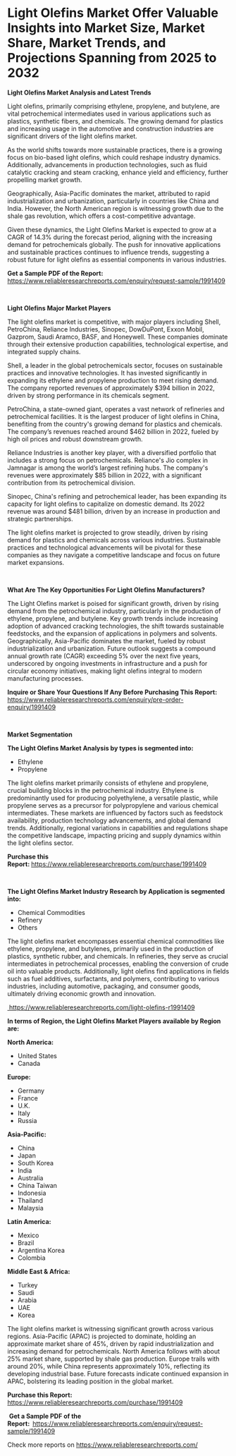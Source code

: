<p><h1>Light Olefins Market Offer Valuable Insights into Market Size, Market Share, Market Trends, and Projections Spanning from 2025 to 2032</h1></p><p><strong>Light Olefins Market Analysis and Latest Trends</strong></p>
<p><p>Light olefins, primarily comprising ethylene, propylene, and butylene, are vital petrochemical intermediates used in various applications such as plastics, synthetic fibers, and chemicals. The growing demand for plastics and increasing usage in the automotive and construction industries are significant drivers of the light olefins market. </p><p>As the world shifts towards more sustainable practices, there is a growing focus on bio-based light olefins, which could reshape industry dynamics. Additionally, advancements in production technologies, such as fluid catalytic cracking and steam cracking, enhance yield and efficiency, further propelling market growth.</p><p>Geographically, Asia-Pacific dominates the market, attributed to rapid industrialization and urbanization, particularly in countries like China and India. However, the North American region is witnessing growth due to the shale gas revolution, which offers a cost-competitive advantage.</p><p>Given these dynamics, the Light Olefins Market is expected to grow at a CAGR of 14.3% during the forecast period, aligning with the increasing demand for petrochemicals globally. The push for innovative applications and sustainable practices continues to influence trends, suggesting a robust future for light olefins as essential components in various industries.</p></p>
<p><strong>Get a Sample PDF of the Report:&nbsp;</strong> <a href="https://www.reliableresearchreports.com/enquiry/request-sample/1991409?utm_campaign=3051&utm_medium=2&utm_source=Github&utm_content=ia&utm_term=31032025&utm_id=light-olefins">https://www.reliableresearchreports.com/enquiry/request-sample/1991409</a></p>
<p>&nbsp;</p>
<p><strong>Light Olefins Major Market Players</strong></p>
<p><p>The light olefins market is competitive, with major players including Shell, PetroChina, Reliance Industries, Sinopec, DowDuPont, Exxon Mobil, Gazprom, Saudi Aramco, BASF, and Honeywell. These companies dominate through their extensive production capabilities, technological expertise, and integrated supply chains.</p><p>Shell, a leader in the global petrochemicals sector, focuses on sustainable practices and innovative technologies. It has invested significantly in expanding its ethylene and propylene production to meet rising demand. The company reported revenues of approximately $394 billion in 2022, driven by strong performance in its chemicals segment.</p><p>PetroChina, a state-owned giant, operates a vast network of refineries and petrochemical facilities. It is the largest producer of light olefins in China, benefiting from the country's growing demand for plastics and chemicals. The company’s revenues reached around $462 billion in 2022, fueled by high oil prices and robust downstream growth.</p><p>Reliance Industries is another key player, with a diversified portfolio that includes a strong focus on petrochemicals. Reliance's Jio complex in Jamnagar is among the world’s largest refining hubs. The company's revenues were approximately $85 billion in 2022, with a significant contribution from its petrochemical division.</p><p>Sinopec, China's refining and petrochemical leader, has been expanding its capacity for light olefins to capitalize on domestic demand. Its 2022 revenue was around $481 billion, driven by an increase in production and strategic partnerships.</p><p>The light olefins market is projected to grow steadily, driven by rising demand for plastics and chemicals across various industries. Sustainable practices and technological advancements will be pivotal for these companies as they navigate a competitive landscape and focus on future market expansions.</p></p>
<p>&nbsp;</p>
<p><strong>What Are The Key Opportunities For Light Olefins Manufacturers?</strong></p>
<p><p>The Light Olefins market is poised for significant growth, driven by rising demand from the petrochemical industry, particularly in the production of ethylene, propylene, and butylene. Key growth trends include increasing adoption of advanced cracking technologies, the shift towards sustainable feedstocks, and the expansion of applications in polymers and solvents. Geographically, Asia-Pacific dominates the market, fueled by robust industrialization and urbanization. Future outlook suggests a compound annual growth rate (CAGR) exceeding 5% over the next five years, underscored by ongoing investments in infrastructure and a push for circular economy initiatives, making light olefins integral to modern manufacturing processes.</p></p>
<p><strong>Inquire or Share Your Questions If Any Before Purchasing This Report:</strong> <a href="https://www.reliableresearchreports.com/enquiry/pre-order-enquiry/1991409?utm_campaign=3051&utm_medium=2&utm_source=Github&utm_content=ia&utm_term=31032025&utm_id=light-olefins">https://www.reliableresearchreports.com/enquiry/pre-order-enquiry/1991409</a></p>
<p>&nbsp;</p>
<p><strong>Market Segmentation</strong></p>
<p><strong>The Light Olefins Market Analysis by types is segmented into:</strong></p>
<p><ul><li>Ethylene</li><li>Propylene</li></ul></p>
<p><p>The light olefins market primarily consists of ethylene and propylene, crucial building blocks in the petrochemical industry. Ethylene is predominantly used for producing polyethylene, a versatile plastic, while propylene serves as a precursor for polypropylene and various chemical intermediates. These markets are influenced by factors such as feedstock availability, production technology advancements, and global demand trends. Additionally, regional variations in capabilities and regulations shape the competitive landscape, impacting pricing and supply dynamics within the light olefins sector.</p></p>
<p><strong>Purchase this Report:&nbsp;</strong><a href="https://www.reliableresearchreports.com/purchase/1991409?utm_campaign=3051&utm_medium=2&utm_source=Github&utm_content=ia&utm_term=31032025&utm_id=light-olefins">https://www.reliableresearchreports.com/purchase/1991409</a></p>
<p>&nbsp;</p>
<p><strong>The Light Olefins Market Industry Research by Application is segmented into:</strong></p>
<p><ul><li>Chemical Commodities</li><li>Refinery</li><li>Others</li></ul></p>
<p><p>The light olefins market encompasses essential chemical commodities like ethylene, propylene, and butylenes, primarily used in the production of plastics, synthetic rubber, and chemicals. In refineries, they serve as crucial intermediates in petrochemical processes, enabling the conversion of crude oil into valuable products. Additionally, light olefins find applications in fields such as fuel additives, surfactants, and polymers, contributing to various industries, including automotive, packaging, and consumer goods, ultimately driving economic growth and innovation.</p></p>
<p><a href="https://www.reliableresearchreports.com/light-olefins-r1991409?utm_campaign=3051&utm_medium=2&utm_source=Github&utm_content=ia&utm_term=31032025&utm_id=light-olefins">&nbsp;https://www.reliableresearchreports.com/light-olefins-r1991409</a></p>
<p><strong>In terms of Region, the Light Olefins Market Players available by Region are:</strong></p>
<p>
    <p> <strong> North America: </strong>
        <ul>
            <li>United States</li>
            <li>Canada</li>
        </ul>
        </p> 
    <p> <strong> Europe: </strong>
        <ul>
            <li>Germany</li>
            <li>France</li>
            <li>U.K.</li>
            <li>Italy</li>
            <li>Russia</li>
        </ul>
        </p> 
    <p> <strong> Asia-Pacific: </strong>
        <ul>
            <li>China</li>
            <li>Japan</li>
            <li>South Korea</li>
            <li>India</li>
            <li>Australia</li>
            <li>China Taiwan</li>
            <li>Indonesia</li>
            <li>Thailand</li>
            <li>Malaysia</li>
        </ul>
        </p> 
    <p> <strong> Latin America: </strong>
        <ul>
            <li>Mexico</li>
            <li>Brazil</li>
            <li>Argentina Korea</li>
            <li>Colombia</li>
        </ul>
        </p> 
    <p> <strong> Middle East & Africa: </strong>
        <ul>
            <li>Turkey</li>
            <li>Saudi</li>
            <li>Arabia</li>
            <li>UAE</li>
            <li>Korea</li>
        </ul>
    </p>
    </p>
<p><p>The light olefins market is witnessing significant growth across various regions. Asia-Pacific (APAC) is projected to dominate, holding an approximate market share of 45%, driven by rapid industrialization and increasing demand for petrochemicals. North America follows with about 25% market share, supported by shale gas production. Europe trails with around 20%, while China represents approximately 10%, reflecting its developing industrial base. Future forecasts indicate continued expansion in APAC, bolstering its leading position in the global market.</p></p>
<p><strong>Purchase this Report: </strong><a href="https://www.reliableresearchreports.com/purchase/1991409?utm_campaign=3051&utm_medium=2&utm_source=Github&utm_content=ia&utm_term=31032025&utm_id=light-olefins">https://www.reliableresearchreports.com/purchase/1991409</a></p>
<p>&nbsp;<strong>Get a Sample PDF of the Report:&nbsp;&nbsp;</strong><a href="https://www.reliableresearchreports.com/enquiry/request-sample/1991409?utm_campaign=3051&utm_medium=2&utm_source=Github&utm_content=ia&utm_term=31032025&utm_id=light-olefins">https://www.reliableresearchreports.com/enquiry/request-sample/1991409</a></p>
<p><strong></strong></p>
<p>Check more reports on <a href="https://www.reliableresearchreports.com/?utm_campaign=3051&utm_medium=2&utm_source=Github&utm_content=ia&utm_term=31032025&utm_id=light-olefins">https://www.reliableresearchreports.com/</a></p>